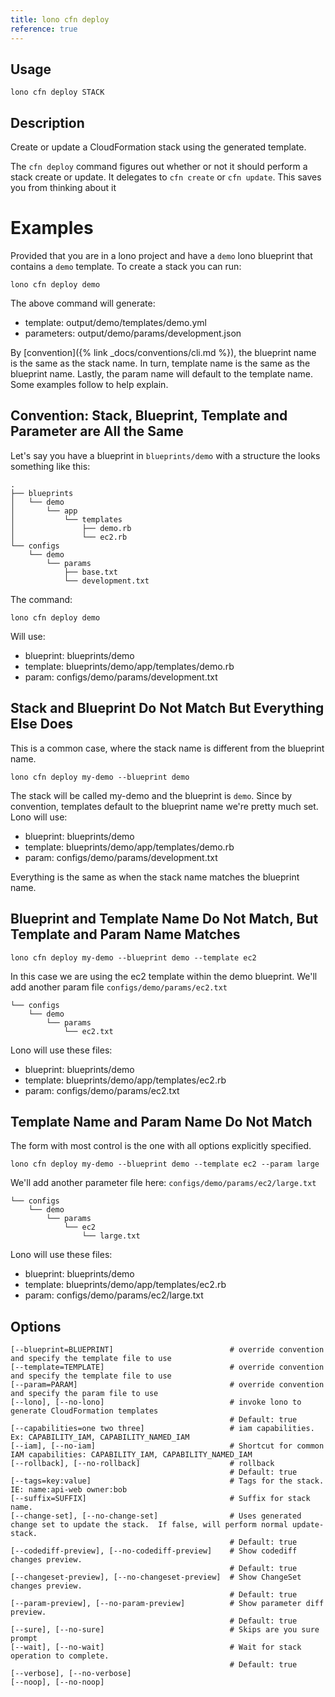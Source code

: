 ```yaml
---
title: lono cfn deploy
reference: true
---
```


## Usage

    lono cfn deploy STACK

## Description

Create or update a CloudFormation stack using the generated template.

The `cfn deploy` command figures out whether or not it should perform a stack create or update. It delegates to `cfn create` or `cfn update`.  This saves you from thinking about it

# Examples

Provided that you are in a lono project and have a `demo` lono blueprint that contains a `demo` template.  To create a stack you can run:

    lono cfn deploy demo

The above command will generate:

* template:   output/demo/templates/demo.yml
* parameters: output/demo/params/development.json

By [convention]({% link _docs/conventions/cli.md %}), the blueprint name is the same as the stack name. In turn, template name is the same as the blueprint name. Lastly, the param name will default to the template name.  Some examples follow to help explain.

## Convention: Stack, Blueprint, Template and Parameter are All the Same

Let's say you have a blueprint in `blueprints/demo` with a structure the looks something like this:

    .
    ├── blueprints
    │   └── demo
    │       └── app
    │           └── templates
    │               ├── demo.rb
    │               └── ec2.rb
    └── configs
        └── demo
            └── params
                ├── base.txt
                └── development.txt

The command:

    lono cfn deploy demo

Will use:

* blueprint: blueprints/demo
* template: blueprints/demo/app/templates/demo.rb
* param: configs/demo/params/development.txt

## Stack and Blueprint Do Not Match But Everything Else Does

This is a common case, where the stack name is different from the blueprint name.

    lono cfn deploy my-demo --blueprint demo

The stack will be called my-demo and the blueprint is `demo`.  Since by convention, templates default to the blueprint name we're pretty much set.  Lono will use:

* blueprint: blueprints/demo
* template: blueprints/demo/app/templates/demo.rb
* param: configs/demo/params/development.txt

Everything is the same as when the stack name matches the blueprint name.

## Blueprint and Template Name Do Not Match, But Template and Param Name Matches

    lono cfn deploy my-demo --blueprint demo --template ec2

In this case we are using the ec2 template within the demo blueprint.  We'll add another param file `configs/demo/params/ec2.txt`

    └── configs
        └── demo
            └── params
                └── ec2.txt

Lono will use these files:

* blueprint: blueprints/demo
* template: blueprints/demo/app/templates/ec2.rb
* param: configs/demo/params/ec2.txt

## Template Name and Param Name Do Not Match

The form with most control is the one with all options explicitly specified.

    lono cfn deploy my-demo --blueprint demo --template ec2 --param large

We'll add another parameter file here: `configs/demo/params/ec2/large.txt`

    └── configs
        └── demo
            └── params
                └── ec2
                    └── large.txt

Lono will use these files:

* blueprint: blueprints/demo
* template: blueprints/demo/app/templates/ec2.rb
* param: configs/demo/params/ec2/large.txt


## Options

```
[--blueprint=BLUEPRINT]                          # override convention and specify the template file to use
[--template=TEMPLATE]                            # override convention and specify the template file to use
[--param=PARAM]                                  # override convention and specify the param file to use
[--lono], [--no-lono]                            # invoke lono to generate CloudFormation templates
                                                 # Default: true
[--capabilities=one two three]                   # iam capabilities. Ex: CAPABILITY_IAM, CAPABILITY_NAMED_IAM
[--iam], [--no-iam]                              # Shortcut for common IAM capabilities: CAPABILITY_IAM, CAPABILITY_NAMED_IAM
[--rollback], [--no-rollback]                    # rollback
                                                 # Default: true
[--tags=key:value]                               # Tags for the stack. IE: name:api-web owner:bob
[--suffix=SUFFIX]                                # Suffix for stack name.
[--change-set], [--no-change-set]                # Uses generated change set to update the stack.  If false, will perform normal update-stack.
                                                 # Default: true
[--codediff-preview], [--no-codediff-preview]    # Show codediff changes preview.
                                                 # Default: true
[--changeset-preview], [--no-changeset-preview]  # Show ChangeSet changes preview.
                                                 # Default: true
[--param-preview], [--no-param-preview]          # Show parameter diff preview.
                                                 # Default: true
[--sure], [--no-sure]                            # Skips are you sure prompt
[--wait], [--no-wait]                            # Wait for stack operation to complete.
                                                 # Default: true
[--verbose], [--no-verbose]                      
[--noop], [--no-noop]                            
```

